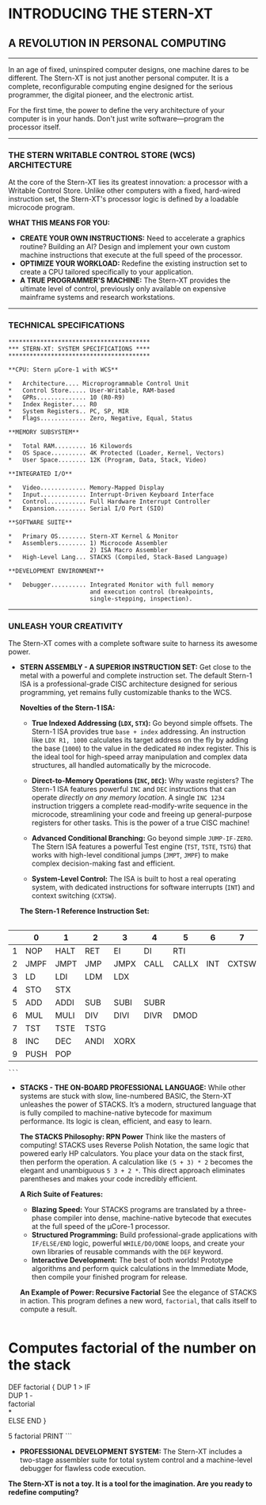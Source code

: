 
# INTRODUCING THE STERN-XT

## A REVOLUTION IN PERSONAL COMPUTING

---

In an age of fixed, uninspired computer designs, one machine dares to be different. The Stern-XT is not just another personal computer. It is a complete, reconfigurable computing engine designed for the serious programmer, the digital pioneer, and the electronic artist.

For the first time, the power to define the very architecture of your computer is in your hands. Don't just write software—program the processor itself.

---

### THE STERN WRITABLE CONTROL STORE (WCS) ARCHITECTURE

At the core of the Stern-XT lies its greatest innovation: a processor with a Writable Control Store. Unlike other computers with a fixed, hard-wired instruction set, the Stern-XT's processor logic is defined by a loadable microcode program.

**WHAT THIS MEANS FOR YOU:**

*   **CREATE YOUR OWN INSTRUCTIONS:** Need to accelerate a graphics routine? Building an AI? Design and implement your own custom machine instructions that execute at the full speed of the processor.
*   **OPTIMIZE YOUR WORKLOAD:** Redefine the existing instruction set to create a CPU tailored specifically to your application.
*   **A TRUE PROGRAMMER'S MACHINE:** The Stern-XT provides the ultimate level of control, previously only available on expensive mainframe systems and research workstations.

---

### TECHNICAL SPECIFICATIONS

```
****************************************
*** STERN-XT: SYSTEM SPECIFICATIONS ****
****************************************

**CPU: Stern µCore-1 with WCS**

*   Architecture.... Microprogrammable Control Unit
*   Control Store..... User-Writable, RAM-based
*   GPRs.............. 10 (R0-R9)
*   Index Register.... R0
*   System Registers.. PC, SP, MIR
*   Flags............. Zero, Negative, Equal, Status

**MEMORY SUBSYSTEM**

*   Total RAM......... 16 Kilowords
*   OS Space.......... 4K Protected (Loader, Kernel, Vectors)
*   User Space........ 12K (Program, Data, Stack, Video)

**INTEGRATED I/O**

*   Video............. Memory-Mapped Display
*   Input............. Interrupt-Driven Keyboard Interface
*   Control........... Full Hardware Interrupt Controller
*   Expansion......... Serial I/O Port (SIO)

**SOFTWARE SUITE**

*   Primary OS........ Stern-XT Kernel & Monitor
*   Assemblers........ 1) Microcode Assembler
                       2) ISA Macro Assembler
*   High-Level Lang... STACKS (Compiled, Stack-Based Language)

**DEVELOPMENT ENVIRONMENT**

*   Debugger.......... Integrated Monitor with full memory
                       and execution control (breakpoints,
                       single-stepping, inspection).

```

---

### UNLEASH YOUR CREATIVITY

The Stern-XT comes with a complete software suite to harness its awesome power.

*   **STERN ASSEMBLY - A SUPERIOR INSTRUCTION SET:** Get close to the metal with a powerful and complete instruction set. The default Stern-1 ISA is a professional-grade CISC architecture designed for serious programming, yet remains fully customizable thanks to the WCS.

    **Novelties of the Stern-1 ISA:**
    *   **True Indexed Addressing (`LDX`, `STX`):** Go beyond simple offsets. The Stern-1 ISA provides true `base + index` addressing. An instruction like `LDX R1, 1000` calculates its target address on the fly by adding the base (`1000`) to the value in the dedicated `R0` index register. This is the ideal tool for high-speed array manipulation and complex data structures, all handled automatically by the microcode.

    *   **Direct-to-Memory Operations (`INC`, `DEC`):** Why waste registers? The Stern-1 ISA features powerful `INC` and `DEC` instructions that can operate *directly on any memory location*. A single `INC 1234` instruction triggers a complete read-modify-write sequence in the microcode, streamlining your code and freeing up general-purpose registers for other tasks. This is the power of a true CISC machine!

    *   **Advanced Conditional Branching:** Go beyond simple `JUMP-IF-ZERO`. The Stern ISA features a powerful Test engine (`TST`, `TSTE`, `TSTG`) that works with high-level conditional jumps (`JMPT`, `JMPF`) to make complex decision-making fast and efficient.

    *   **System-Level Control:** The ISA is built to host a real operating system, with dedicated instructions for software interrupts (`INT`) and context switching (`CXTSW`).

    **The Stern-1 Reference Instruction Set:**
    ```
| | 0 | 1 | 2 | 3 | 4 | 5 | 6 | 7 | 8 | 9 |
|---|---|---|---|---|---|---|---|---|---|---|
| 1 | NOP | HALT | RET | EI | DI | RTI | | | | |
| 2 | JMPF | JMPT | JMP | JMPX | CALL | CALLX | INT | CXTSW | | |
| 3 | LD | LDI | LDM | LDX | | | | | | |
| 4 | STO | STX | | | | | | | | |
| 5 | ADD | ADDI | SUB | SUBI | SUBR | | | | | |
| 6 | MUL | MULI | DIV | DIVI | DIVR | DMOD | | | | |
| 7 | TST | TSTE | TSTG | | | | | | | |
| 8 | INC | DEC | ANDI | XORX | | | | | | |
| 9 | PUSH | POP | | | | | | | | |
    ```


*   **STACKS - THE ON-BOARD PROFESSIONAL LANGUAGE:** While other systems are stuck with slow, line-numbered BASIC, the Stern-XT unleashes the power of STACKS. It’s a modern, structured language that is fully compiled to machine-native bytecode for maximum performance. Its logic is clean, efficient, and easy to learn.

    **The STACKS Philosophy: RPN Power**
    Think like the masters of computing! STACKS uses Reverse Polish Notation, the same logic that powered early HP calculators. You place your data on the stack first, then perform the operation. A calculation like `(5 + 3) * 2` becomes the elegant and unambiguous `5 3 + 2 *`. This direct approach eliminates parentheses and makes your code incredibly efficient.

    **A Rich Suite of Features:**
    *   **Blazing Speed:** Your STACKS programs are translated by a three-phase compiler into dense, machine-native bytecode that executes at the full speed of the µCore-1 processor.
    *   **Structured Programming:** Build professional-grade applications with `IF/ELSE/END` logic, powerful `WHILE/DO/DONE` loops, and create your own libraries of reusable commands with the `DEF` keyword.
    *   **Interactive Development:** The best of both worlds! Prototype algorithms and perform quick calculations in the Immediate Mode, then compile your finished program for release.

    **An Example of Power: Recursive Factorial**
    See the elegance of STACKS in action. This program defines a new word, `factorial`, that calls itself to compute a result.
    ```
# Computes factorial of the number on the stack

DEF factorial {
  DUP 1 > IF     
    DUP 1 -      
    factorial     
    *             
  ELSE
  END
}

5 factorial PRINT 
    ```

*   **PROFESSIONAL DEVELOPMENT SYSTEM:** The Stern-XT includes a two-stage assembler suite for total system control and a machine-level debugger for flawless code execution.

**The Stern-XT is not a toy. It is a tool for the imagination. Are you ready to redefine computing?**
